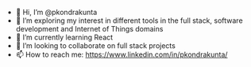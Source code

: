 - 👋 Hi, I’m @pkondrakunta
- 👀 I’m exploring my interest in different tools in the full stack, software development and Internet of Things domains
- 🌱 I’m currently learning React
- 💞️ I’m looking to collaborate on full stack projects
- 📫 How to reach me: https://www.linkedin.com/in/pkondrakunta/

<!---
pkondrakunta/pkondrakunta is a ✨ special ✨ repository because its `README.md` (this file) appears on your GitHub profile.
You can click the Preview link to take a look at your changes.
--->
